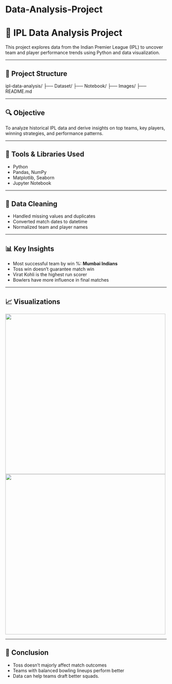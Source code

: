 # Data-Analysis-Project

# 🏏 IPL Data Analysis Project

This project explores data from the Indian Premier League (IPL) to uncover team and player performance trends using Python and data visualization.

---

## 📁 Project Structure

ipl-data-analysis/
├── Dataset/
├── Notebook/
├── Images/
├── README.md



---

## 🔍 Objective

To analyze historical IPL data and derive insights on top teams, key players, winning strategies, and performance patterns.

---

## 🧰 Tools & Libraries Used

- Python
- Pandas, NumPy
- Matplotlib, Seaborn
- Jupyter Notebook

---

## 🔧 Data Cleaning

- Handled missing values and duplicates
- Converted match dates to datetime
- Normalized team and player names

---

## 📊 Key Insights

- Most successful team by win %: **Mumbai Indians**
- Toss win doesn’t guarantee match win
- Virat Kohli is the highest run scorer
- Bowlers have more influence in final matches

---

## 📈 Visualizations

<img src="Images/top_teams_wins.png" width="500">
<img src="Images/player_performance.png" width="500">

---

## 📌 Conclusion

- Toss doesn’t majorly affect match outcomes
- Teams with balanced bowling lineups perform better
- Data can help teams draft better squads.
